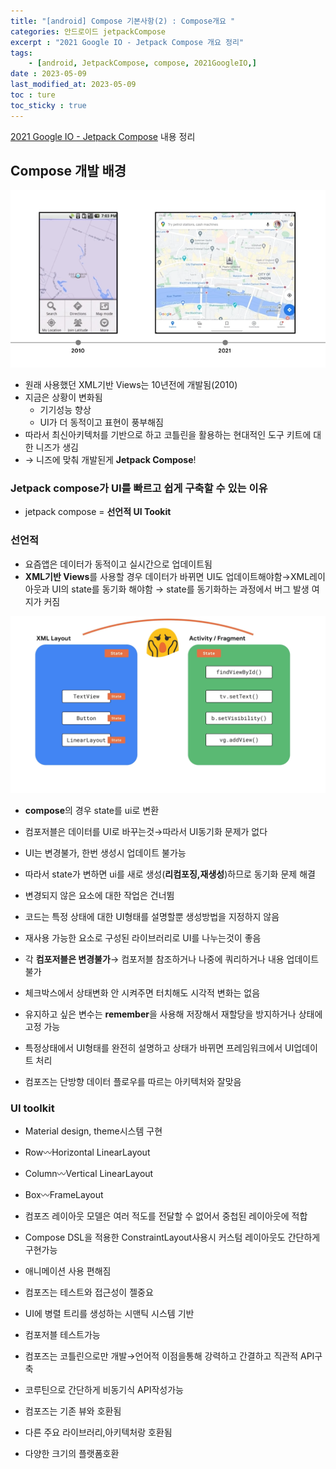 ```yaml
---
title: "[android] Compose 기본사항(2) : Compose개요 "
categories: 안드로이드 jetpackCompose
excerpt : "2021 Google IO - Jetpack Compose 개요 정리"
tags:
    - [android, JetpackCompose, compose, 2021GoogleIO,]
date : 2023-05-09
last_modified_at: 2023-05-09
toc : ture
toc_sticky : true
---
```

[2021 Google IO - Jetpack Compose](https://youtu.be/7Mf2175h3RQ) 
내용 정리

## Compose 개발 배경

<img src="/assets/image/android/230509-android-compose_essential(2)_compose_outline/2023_google_IO_view_history.png">

- 원래 사용했던 XML기반 Views는 10년전에 개발됨(2010)
- 지금은 상황이 변화됨
    - 기기성능 향상
    - UI가 더 동적이고 표현이 풍부해짐
- 따라서 최신아키텍처를 기반으로 하고 코틀린을 활용하는 현대적인 도구 키트에 대한 니즈가 생김
- → 니즈에 맞춰 개발된게 **Jetpack Compose**!

### Jetpack compose가 UI를 빠르고 쉽게 구축할 수 있는 이유

- jetpack compose = **선언적 UI Tookit**

### 선언적

- 요즘앱은 데이터가 동적이고 실시간으로 업데이트됨
- **XML기반 Views**를 사용할 경우 데이터가 바뀌면 UI도 업데이트해야함→XML레이아웃과 UI의 state를 동기화 해야함 → state를 동기화하는 과정에서 버그 발생 여지가 커짐

<img src="/assets/image/android/230509-android-compose_essential(2)_compose_outline/2023_google_IO_views.png">

- **compose**의 경우 state를 ui로 변환
- 컴포저블은 데이터를 UI로 바꾸는것→따라서 UI동기화 문제가 없다
- UI는 변경불가, 한번 생성시 업데이트 불가능
- 따라서 state가 변하면 ui를 새로 생성(**리컴포징,재생성**)하므로 동기화 문제 해결
- 변경되지 않은 요소에 대한 작업은 건너뜀
- 코드는 특정 상태에 대한 UI형태를 설명할뿐 생성방법을 지정하지 않음
- 재사용 가능한 요소로 구성된 라이브러리로 UI를 나누는것이 좋음
- 각 **컴포저블은 변경불가**→ 컴포저블 참조하거나 나중에 쿼리하거나 내용 업데이트 불가
- 체크박스에서 상태변화 안 시켜주면 터치해도 시각적 변화는 없음
- 유지하고 싶은 변수는 **remember**을 사용해 저장해서 재할당을 방지하거나 상태에 고정 가능

- 특정상태에서 UI형태를 완전히 설명하고 상태가 바뀌면 프레임워크에서 UI업데이트 처리
- 컴포즈는 단방향 데이터 플로우를 따르는 아키텍처와 잘맞음

### UI toolkit

- Material design, theme시스템 구현

- Row〰️Horizontal LinearLayout
- Column〰️Vertical LinearLayout
- Box〰️FrameLayout

- 컴포즈 레이아웃 모델은 여러 적도를 전달할 수 없어서 중첩된 레이아웃에 적합
- Compose DSL을 적용한 ConstraintLayout사용시 커스텀 레이아웃도 간단하게 구현가능
- 애니메이션 사용 편해짐
- 컴포즈는 테스트와 접근성이 젤중요
- UI에 병렬 트리를 생성하는 시맨틱 시스템 기반
- 컴포저블 테스트가능
- 컴포즈는 코틀린으로만 개발→언어적 이점을통해 강력하고 간결하고 직관적 API구축
- 코루틴으로 간단하게 비동기식 API작성가능
- 컴포즈는 기존 뷰와 호환됨
- 다른 주요 라이브러리,아키텍처랑 호환됨
- 다양한 크기의 플랫폼호환